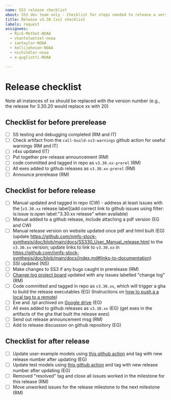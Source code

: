 ```yaml
---
name: SS3 release checklist
about: SS3 dev team only - Checklist for steps needed to release a version of SS3
title: Release v3.30.[xx] checklist
labels: request
assignees:
  - Rick-Methot-NOAA
  - chantelwetzel-noaa
  - iantaylor-NOAA
  - kellijohnson-NOAA
  - nschindler-noaa
  - e-gugliotti-NOAA

---
```


# Release checklist

Note all instances of xx should be replaced with the version number (e.g., the release for 3.30.20 would replace xx with 20)

## Checklist for before prerelease
- [ ] SS testing and debugging completed (RM and IT)
- [ ] Check artifact from the `call-build-ss3-warnings` github action for useful warnings (RM and IT)
- [ ] r4ss updated (IT)
- [ ] Put together pre-release announcement (RM)
- [ ] code committed and tagged in repo as `v3.30.xx-prerel` (RM)
- [ ] All exes added to github releases as `v3.30.xx-prerel` (RM)
- [ ] Announce prerelease (RM)

## Checklist for before release
- [ ] Manual updated and tagged in repo (CW) - address at least issues with the [`v3.30.xx` release label](add correct link to github issues using filter: is:issue is:open label:"3.30.xx release" when available)
- [ ] Manual added to a github release, include attaching a pdf version (EG and CW)
- [ ] Manual release version on website updated once pdf and html built (EG) (update https://github.com/nmfs-stock-synthesis/doc/blob/main/docs/SS330_User_Manual_release.html to the `v3.30.xx` version; update links to link to `v3.30.xx` in https://github.com/nmfs-stock-synthesis/doc/blob/main/docs/index.md#links-to-documentation)
- [ ] SSI updated (NS)
- [ ] Make changes to SS3 if any bugs caught in prerelease (RM)
- [ ] [Change log project board](https://github.com/orgs/nmfs-stock-synthesis/projects/11) updated with any issues labelled "change log" (RM)
- [ ] Code committed and tagged in repo as `v3.30.xx`, which will trigger a gha to build the release executables (EG) (Instructions on [how to push a a local tag to a remote](https://github.com/nmfs-stock-synthesis/stock-synthesis/wiki/Stock-Synthesis:-practices-for-maintainers#how-to-push-a-local-tag-up-to-github))
- [ ] Exe and .tpl archived on [Google drive](https://drive.google.com/drive/folders/1Gh_dXi8v3rqawpwn2N6yaaEXZPq6G2io) (EG)
- [ ] All exes added to github releases as `v3.30.xx` (EG) (get exes in the artifacts of the gha that built the release exes)
- [ ] Send out release announcement msg (RM)
- [ ] Add to release discussion on github repository (EG)

## Checklist for after release
- [ ] Update user-example models using [this github action](https://github.com/nmfs-stock-synthesis/user-examples/blob/main/R/update_examples.R) and tag with new release number after updating (EG)
- [ ] Update test models using [this github action](https://github.com/nmfs-stock-synthesis/test-models/actions/workflows/update-ss3-models.yml) and tag with new release number after updating (EG)
- [ ] Removed "resolved" tag and close all issues worked in the milestone for this release (RM)
- [ ] Move unworked issues for the release milestone to the next milestone (RM)
